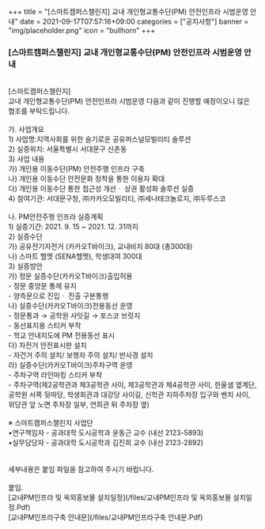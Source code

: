 +++
title = "[스마트캠퍼스챌린지] 교내 개인형교통수단(PM) 안전인프라 시범운영 안내"
date = 2021-09-17T07:57:16+09:00
categories = ["공지사항"]
banner = "img/placeholder.png"
icon = "bullhorn"
+++
<!--more-->
### [스마트캠퍼스챌린지] 교내 개인형교통수단(PM) 안전인프라 시범운영 안내
<br>
[스마트캠퍼스챌린지]
<br>
교내 개인형교통수단(PM) 안전인프라 시범운영 다음과 같이 진행할 예정이오니 많은 협조를 부탁드립니다.
<br>
<br>
가. 사업개요
<br>
1) 사업명:지역사회를 위한 슬기로운 공유퍼스널모빌리티 솔루션
<br>
2) 실증위치: 서울특별시 서대문구 신촌동
<br>
3) 사업 내용
<br>
 가) 개인용 이동수단(PM) 안전주행 인프라 구축
<br>
 나) 개인용 이동수단 안전문화 정착을 통한 이용자 확대
<br>
 다) 개인용 이동수단 통한 접근성 개선ㆍ 상권 활성화 솔루션 실증
<br>
4) 참여기관: 서대문구청, ㈜카카오모빌리티, ㈜세나테크놀로지, ㈜두루스코
<br>
<br>
 나. PM안전주행 인프라 실증계획
<br>
1) 실증기간: 2021. 9. 15 ~ 2021. 12. 31까지
<br>
2) 실증수단
<br>
 가) 공유전기자전거 (카카오T바이크), 교내비치 80대 (총300대)
<br>
 나) 스마트 헬멧 (SENA헬멧), 학생대여 300대
<br>
3) 실증방안
<br>
 가) 정문 실증수단(카카오T바이크)출입허용
<br>
  - 정문 중앙문 통제 유지
<br>
  - 양측문으로 진입ㆍ 진출 구분통행
<br>
 나) 실증수단(카카오T바이크)전용동선 운영
<br>
  - 정문통과 → 공학원 사잇길 → 포스코 브릿지
<br>
  - 동선표지용 스티커 부착
<br>
  - 학교 안내지도에 PM 전용동선 표시
<br>
 다) 자전거 안전표시판 설치
 <br>
  - 자건거 주의 설치/ 보행자 주의 설치/ 반사경 설치
<br>
 라) 실증수단(카카오T바이크)주차구역 운영
<br>
  - 주차구역 라인마킹 스티커 부착
<br>
  - 주차구역(제2공학관과 제3공학관 사이, 제3공학관과 제4공학관 사이, 한울샘 옆계단, 공학원 서쪽 뒷마당, 학생회관과 대강당 사이길, 신학관 지하주차장 입구와 벤치 사이, 위당관 앞 노면 주차장 일부, 연희관 뒤 주차장 옆)
<br>
<br>
※ 스마트캠퍼스챌린지 사업단
<br>
•연구책임자 - 공과대학 도시공학과 윤동근 교수 (내선 2123-5893)
<br>
•실무담당자 - 공과대학 도시공학과 김진희 교수 (내선 2123-2892)
<br>
<br>
<br>
세부내용은 붙임 파일을 참고하여 주시기 바랍니다.
<br>
<br>
붙임.
<br>
[교내PM인프라 및 옥외홍보물 설치일정](/files/교내PM인프라 및 옥외홍보물 설치일정.Pdf)
<br>
[교내PM인프라구축 안내문](/files/교내PM인프라구축 안내문.Pdf)
